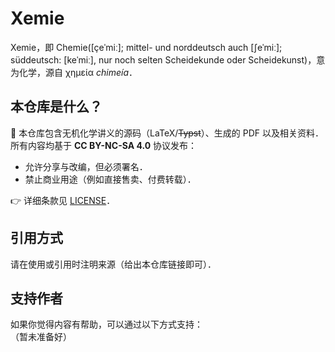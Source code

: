 # Xemie

Xemie，即 Chemie([çeˈmiː]; mittel- und norddeutsch auch [ʃeˈmiː]; süddeutsch: [keˈmiː], nur noch selten Scheidekunde oder Scheidekunst)，意为化学，源自 χημεία *chimeía*．

<!---

怎么这么中二啊！

--->

## 本仓库是什么？

📖 本仓库包含无机化学讲义的源码（LaTeX/~~Typst~~）、生成的 PDF 以及相关资料．
所有内容均基于 **CC BY-NC-SA 4.0** 协议发布：  
* 允许分享与改编，但必须署名．
* 禁止商业用途（例如直接售卖、付费转载）．

👉 详细条款见 [LICENSE](./LICENSE)．

## 引用方式
请在使用或引用时注明来源（给出本仓库链接即可）．

## 支持作者
如果你觉得内容有帮助，可以通过以下方式支持：  
（暂未准备好）
